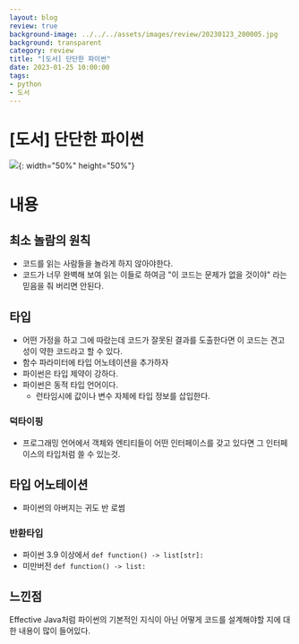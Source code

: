 ```yaml
---
layout: blog
review: true
background-image: ../../../assets/images/review/20230123_200005.jpg
background: transparent
category: review
title: "[도서] 단단한 파이썬"
date: 2023-01-25 10:00:00
tags:
- python
- 도서
---
```


# [도서] 단단한 파이썬
![](../../../assets/images/review/20230123_200005.jpg){: width="50%" height="50%"}  

# 내용

## 최소 놀람의 원칙
- 코드를 읽는 사람들을 놀라게 하지 않아야한다.
- 코드가 너무 완벽해 보여 읽는 이들로 하여금 "이 코드는 문제가 없을 것이야" 라는 믿음을 줘 버리면 안된다.

## 타입
- 어떤 가정을 하고 그에 따랐는데 코드가 잘못된 결과를 도출한다면 이 코드는 견고성이 약한 코드라고 할 수 있다.
- 함수 파라미터에 타입 어노테이션을 추가하자
- 파이썬은 타입 제약이 강하다.
- 파이썬은 동적 타입 언어이다.
    - 런타임시에 값이나 변수 자체에 타입 정보를 삽입한다.

### 덕타이핑
- 프로그래밍 언어에서 객체와 엔티티들이 어떤 인터페이스를 갖고 있다면 그 인터페이스의 타입처럼 쓸 수 있는것.

## 타입 어노테이션
- 파이썬의 아버지는 귀도 반 로썸

### 반환타입
- 파이썬 3.9 이상에서 `def function() -> list[str]:`  
- 미만버전 `def function() -> list:`  

## 느낀점
Effective Java처럼 파이썬의 기본적인 지식이 아닌 어떻게 코드를 설계해야할 지에 대한 내용이 많이 들어있다.

